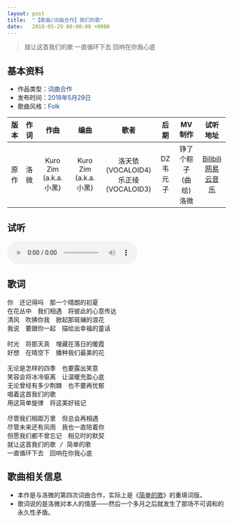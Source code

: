 ```yaml
---
layout: post
title:  "【歌曲/词曲合作】我们的歌"
date:	2018-05-29 00:00:00 +0800
---
```


>  就让这首我们的歌 一直循环下去 回响在你我心底

## 基本资料

* 作品类型：<font color="#194987">词曲合作</font>
* 发布时间：<font color="#194987">2018年5月29日</font>
* 歌曲风格：<font color="#194987">Folk</font>

| 版本 | 作词 | 作曲 | 编曲 | 歌者 | 后期 | MV制作 | 试听地址 |
| :--: | :--: | :--: | :--: | :--: | :--: | :--: | :--: | 
| 原作 | 洛微 | Kuro Zim (a.k.a. 小黑) | Kuro Zim (a.k.a. 小黑) | 洛天依 (VOCALOID4)<br>乐正绫 (VOCALOID3) |  	DZ韦元子 | 铮了个粽子 (曲绘)<br>洛微 | [Bilibili](https://www.bilibili.com/video/av24077110?p=1)<br>[网易云音乐](https://music.163.com/song?id=1985821598) |

## 试听

<audio controls>
	<source src="/assets/audio/collab04.mp3" type="audio/mp3">
</audio>

## 歌词

<pre>
你　还记得吗　那一个晴朗的初夏
在花丛中　我们相遇　将彼此的心意传达
清风　吹拂你我　掀起那斑斓的浪花
我说　要跟你一起　描绘出幸福的童话

时光　将那天真　埋藏在落日的暖霞
好想　在晴空下　播种我们最美的花

无论是怎样的四季　也要露出笑意
笑容会将冰冷驱离　让温暖充盈心底
无论曾经有多少荆棘　也不要再忧郁
唱着这首我们的歌
用这简单旋律　将这美好铭记

尽管我们相距万里　但总会再相遇
尽管未来还有风雨　我也一直陪着你
但愿我们都不曾忘记　相见时的默契
就让这首我们的歌 / 简单的歌
一直循环下去　回响在你我心底
</pre>

## 歌曲相关信息

* 本作是与洛微的第四次词曲合作，实际上是《[简单的歌](/2018/04/12/song04.html)》的重填词版。
* 歌词说的是洛微对本人的情感——然后一个多月之后就发生了那场不可调和的永久性矛盾。